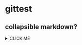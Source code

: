 # gittest
## collapsible markdown?

<details>
<summary>CLICK ME</summary>

**<summary>标签与正文间一定要空一行！！！**
</details>
